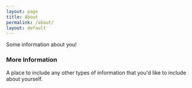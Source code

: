 ```yaml
---
layout: page
title: About
permalink: /about/
layout: default
---
```


Some information about you!

### More Information

A place to include any other types of information that you'd like to include about yourself.
